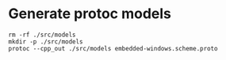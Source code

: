 # Generate protoc models

    rm -rf ./src/models
    mkdir -p ./src/models
    protoc --cpp_out ./src/models embedded-windows.scheme.proto